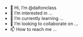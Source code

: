 - 👋 Hi, I’m @daltonclass
- 👀 I’m interested in ...
- 🌱 I’m currently learning ...
- 💞️ I’m looking to collaborate on ...
- 📫 How to reach me ...

<!---
daltonclass/daltonclass is a ✨ special ✨ repository because its `README.md` (this file) appears on your GitHub profile.
You can click the Preview link to take a look at your changes.
--->
